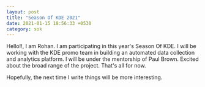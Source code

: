```yaml
---
layout: post
title: "Season Of KDE 2021"
date: 2021-01-15 18:56:33 +0530
category: sok
---
```


Hello!!,
I am Rohan. I am participating in this year's Season Of KDE. I will be working with the KDE promo team in building an automated data collection and analytics platform. I will be under the mentorship of Paul Brown. Excited about the broad range of the project. That's all for now.

Hopefully, the next time I write things will be more interesting.
